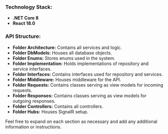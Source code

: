 ### Technology Stack:
- **.NET Core 8**
- **React 18.0**

### API Structure:
- **Folder Architecture:** Contains all services and logic.
- **Folder DbModels:** Houses all database objects.
- **Folder Enums:** Stores enums used in the system.
- **Folder Implementation:** Holds implementations of repository and service interfaces.
- **Folder Interfaces:** Contains interfaces used for repository and services.
- **Folder Middleware:** Houses middleware for the API.
- **Folder Requests:** Contains classes serving as view models for incoming requests.
- **Folder Responses:** Contains classes serving as view models for outgoing responses.
- **Folder Controllers:** Contains all controllers.
- **Folder Hubs:** Houses SignalR setup.

Feel free to expand on each section as necessary and add any additional information or instructions.
